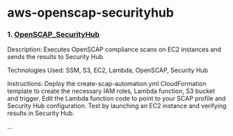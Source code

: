 # aws-openscap-securityhub

### 1. [OpenSCAP_SecurityHub](https://github.com/sgonza20/aws-openscap-securityhub/tree/main)

Description: Executes OpenSCAP compliance scans on EC2 instances and sends the results to Security Hub.

Technologies Used: SSM, S3, EC2, Lambda, OpenSCAP, Security Hub

Instructions: Deploy the create-scap-automation.yml CloudFormation template to create the necessary IAM roles, Lambda function, S3 bucket and trigger. Edit the Lambda function code to point to your SCAP profile and Security Hub configuration. Test by launching an EC2 instance and verifying results in Security Hub. 

...